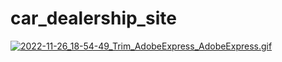 ﻿# car_dealership_site
 <a href="https://gifyu.com/image/Shc8b" width="100%"><img src="https://s1.gifyu.com/images/2022-11-26_18-54-49_Trim_AdobeExpress_AdobeExpress.gif" alt="2022-11-26_18-54-49_Trim_AdobeExpress_AdobeExpress.gif" border="0" /></a>
